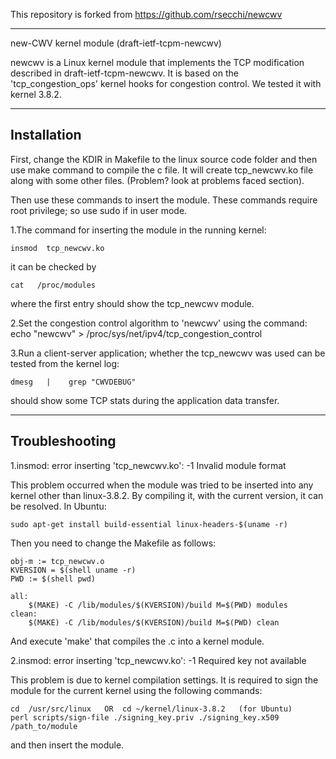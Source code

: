 This repository is forked from https://github.com/rsecchi/newcwv

--------------------------------------------------------------------------

new-CWV kernel module (draft-ietf-tcpm-newcwv)

newcwv is a Linux kernel module that implements the TCP modification described
in draft-ietf-tcpm-newcwv. It is based on the 'tcp\_congestion\_ops' kernel hooks
for congestion control. We tested it with kernel 3.8.2.

---------------------------------------------------------------------------
Installation
---------------------------------------------------------------------------

First, change the KDIR in Makefile to the linux source code folder and then use
make command to compile the c file. It will create tcp\_newcwv.ko file along
with some other files. (Problem? look at problems faced section). 

Then use these commands to insert the module. These commands require root
privilege; so use   sudo   if in user mode.

1.The command for inserting the module in the running kernel:

	insmod  tcp_newcwv.ko	 
	
it can be checked by  

	cat   /proc/modules
	
where the first entry should show the tcp\_newcwv module.


2.Set the congestion control algorithm to 'newcwv' using the command:
	echo   "newcwv"  >   /proc/sys/net/ipv4/tcp_congestion_control


3.Run a client-server application; whether the tcp\_newcwv was used can be
tested from the kernel log:
	
	dmesg   |    grep "CWVDEBUG"

should show some TCP stats during the application data transfer.


---------------------------------------------------------------------------
Troubleshooting
---------------------------------------------------------------------------

1.insmod: error inserting 'tcp\_newcwv.ko': -1 Invalid module format

This problem occurred when the module was tried to be inserted into any kernel
other than linux-3.8.2. By compiling it, with the current version, it can be
resolved.  In Ubuntu:

	sudo apt-get install build-essential linux-headers-$(uname -r)

Then you need to change the Makefile as follows:

	obj-m := tcp_newcwv.o
	KVERSION = $(shell uname -r)
	PWD := $(shell pwd)

	all: 
		$(MAKE) -C /lib/modules/$(KVERSION)/build M=$(PWD) modules	
	clean:
		$(MAKE) -C /lib/modules/$(KVERSION)/build M=$(PWD) clean

And execute 'make' that compiles the .c into a kernel module.


2.insmod: error inserting 'tcp\_newcwv.ko': -1 Required key not available

This problem is due to kernel compilation settings. It is required to sign
the module for the current kernel using the following commands:

	cd  /usr/src/linux   OR  cd ~/kernel/linux-3.8.2   (for Ubuntu) 
	perl scripts/sign-file ./signing_key.priv ./signing_key.x509 /path_to/module

and then insert the module.

